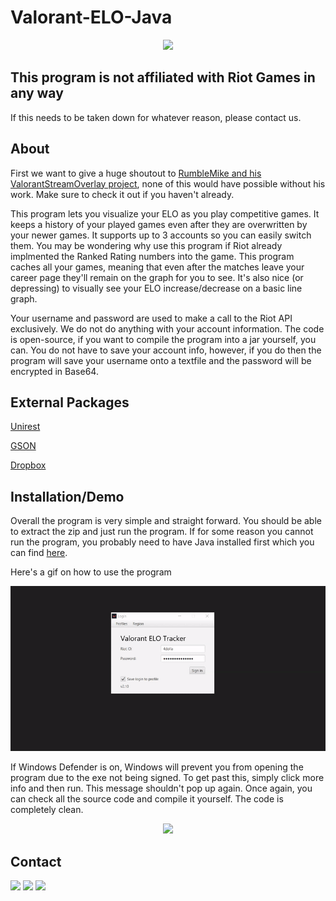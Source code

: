 # Valorant-ELO-Java

<p align="center">
  <img src="https://i.imgur.com/ifOXjnn.png" width="700">
</p>


## This program is not affiliated with Riot Games in any way
If this needs to be taken down for whatever reason, please contact us. 

## About
First we want to give a huge shoutout to [RumbleMike and his ValorantStreamOverlay project](https://github.com/RumbleMike/ValorantStreamOverlay), none of this would have possible without his work. Make sure to check it out if you haven't already. 

This program lets you visualize your ELO as you play competitive games. It keeps a history of your played games even after they are overwritten by your newer games. It supports up to 3 accounts so you can easily switch them. You may be wondering why use this program if Riot already implmented the Ranked Rating numbers into the game. This program caches all your games, meaning that even after the matches leave your career page they'll remain on the graph for you to see. It's also nice (or depressing) to visually see your ELO increase/decrease on a basic line graph.

Your username and password are used to make a call to the Riot API exclusively. We do not do anything with your account information. The code is open-source, if you want to compile the program into a jar yourself, you can. You do not have to save your account info, however, if you do then the program will save your username onto a textfile and the password will be encrypted in Base64.

## External Packages
[Unirest](https://kong.github.io/unirest-java/)

[GSON](https://github.com/google/gson)

[Dropbox](https://github.com/dropbox/dropbox-sdk-java)

## Installation/Demo
Overall the program is very simple and straight forward. You should be able to extract the zip and just run the program. If for some reason you cannot run the program, you probably need to have Java installed first which you can find [here](https://www.java.com/en/download/).

Here's a gif on how to use the program

<p align="center">
  <img src="/demo.gif">
</p>


If Windows Defender is on, Windows will prevent you from opening the program due to the exe not being signed. To get past this, simply click more info and then run. This message shouldn't pop up again. Once again, you can check all the source code and compile it yourself. The code is completely clean.

<p align="center">
  <img src="https://i.imgur.com/tKt72qu.png" width="400">
</p>


## Contact
<p>
  <a href="https://twitter.com/FarFar0204"><img src="https://img.shields.io/badge/Twitter-@FarFar0204-1da1f2.svg?logo=twitter?style=for-the-badge&logo=appveyor"></a>
  <a><img src ="https://img.shields.io/badge/Discord-fofsfofs%238306-blueviolet?logo=discord"></a>
    <a><img src ="https://img.shields.io/badge/Discord-Torkoal64%233969-blueviolet?logo=discord"></a>
</p>
